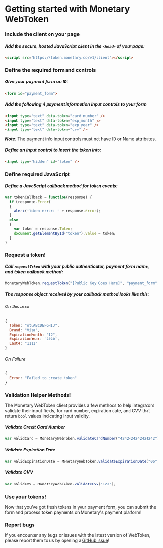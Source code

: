 # Getting started with Monetary WebToken

### Include the client on your page
##### Add the secure, hosted JavaScript client in the `<head>` of your page:
```html
<script src="https://token.monetary.co/v1/client"></script>
```

### Define the required form and controls

##### Give your payment form an ID:
```html
<form id="payment_form">
```

##### Add the following 4 payment information input controls to your form:
```html
<input type="text" data-token="card_number" />
<input type="text" data-token="exp_month" />
<input type="text" data-token="exp_year" />
<input type="text" data-token="cvv" />
```
**_Note:_** The payment info input controls must not have ID or Name attributes.

##### Define an input control to insert the token into:
```html
<input type="hidden" id="token" />
```

### Define required JavaScript
##### Define a JavaScript callback method for token events:
```javascript
var tokenCallback = function(response) {
  if (response.Error)
  {
    alert("Token error: " + response.Error);
  }
  else
  {
    var token = response.Token;
    document.getElementById("token").value = token;
  }
}
```

### Request a token!
##### Call `requestToken` with your public authenticator, payment form name, and token callback method:

```javascript
MonetaryWebToken.requestToken("[Public Key Goes Here]", "payment_form", tokenCallback);
```

##### The response object received by your callback method looks like this:
###### On Success
```javascript
{
  Token: "otuABCDEFGHIJ",
  Brand: "Visa",
  ExpirationMonth: "12",
  ExpirationYear: "2020",
  Last4: "1111"
}
```

###### On Failure
```javascript
{
  Error: "Failed to create token"
}
```

### Validation Helper Methods!
The Monetary WebToken client provides a few methods to help integrators validate their input fields, for card number, expiration date, and CVV that return `bool` values indicating input validity.

##### Validate Credit Card Number
```javascript
var validCard = MonetaryWebToken.validateCardNumber("4242424242424242");
```

##### Validate Expiration Date
```javascript
var validExpirationDate = MonetaryWebToken.validateExpirationDate("06", "2020");
```

##### Validate CVV
```javascript
var validCVV = MonetaryWebToken.validateCVV("123");
```

### Use your tokens!
Now that you've got fresh tokens in your payment form, you can submit the form and process token payments on Monetary's payment platform!

### Report bugs
If you encounter any bugs or issues with the latest version of WebToken, please report them to us by opening a [GitHub Issue](https://github.com/Mntry/WebToken/issues)!
